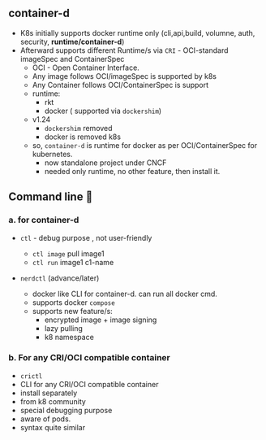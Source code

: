 ## container-d
- K8s initially supports docker runtime only (cli,api,build, volumne, auth, security, **runtime/container-d**)
- Afterward supports different Runtime/s via `CRI` - OCI-standard imageSpec and ContainerSpec
  - OCI - Open Container Interface.
  - Any image follows OCI/imageSpec is supported by k8s
  - Any Container follows OCI/ContainerSpec is support
  - runtime:
    - rkt
    - docker ( supported via `dockershim`)
  - v1.24 
    - `dockershim` removed 
    - docker is removed k8s
  - so, `container-d` is runtime for docker as per OCI/ContainerSpec for kubernetes.
    - now standalone project under CNCF
    - needed only runtime, no other feature, then install it.

## Command line 🚫
### a. for container-d
- `ctl` -  debug purpose , not user-friendly
  - `ctl image` pull image1
  - `ctl run` image1 c1-name

- `nerdctl`  (advance/later)
  - docker like CLI for container-d. can run all docker cmd.
  - supports docker `compose`
  - supports new feature/s:
    - encrypted image + image signing
    - lazy pulling
    - k8 namespace

### b. For any CRI/OCI compatible container    
-  `crictl`
  - CLI for any CRI/OCI compatible container
  - install separately
  - from k8 community
  - special debugging purpose
  - aware of pods.
  - syntax quite similar